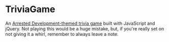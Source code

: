 # TriviaGame
An <a href="www.jakethornberry.net/TriviaGame">Arrested Development-themed trivia game</a> built with JavaScript and jQuery. Not playing this would be a huge mistake, but, if you're really set on not giving it a whirl, remember to always leave a note. 
